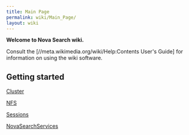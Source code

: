 ```yaml
---
title: Main Page
permalink: wiki/Main_Page/
layout: wiki
---
```


**Welcome to Nova Search wiki.**

Consult the \[//meta.wikimedia.org/wiki/Help:Contents User's Guide\] for
information on using the wiki software.

Getting started
---------------

[Cluster](/wiki/Cluster "wikilink")

[NFS](/wiki/NFS "wikilink")

[Sessions](/wiki/Sessions "wikilink")

[NovaSearchServices](/wiki/NovaSearchServices "wikilink")
